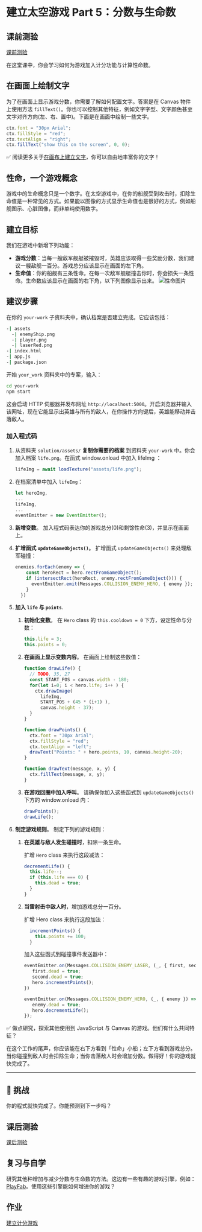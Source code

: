 # 建立太空游戏 Part 5：分数与生命数

## 课前测验

[课前测验](https://ashy-river-0debb7803.1.azurestaticapps.net/quiz/37?loc=zh_tw)

在这堂课中，你会学习如何为游戏加入计分功能与计算性命数。

## 在画面上绘制文字

为了在画面上显示游戏分数，你需要了解如何配置文字。答案是在 Canvas 物件上使用方法 `fillText()`。你也可以控制其他特征，例如文字字型、文字颜色甚至文字对齐方向(左、右、置中)。下面是在画面中绘制一些文字。

```javascript
ctx.font = "30px Arial";
ctx.fillStyle = "red";
ctx.textAlign = "right";
ctx.fillText("show this on the screen", 0, 0);
```

✅ 阅读更多关于[在画布上建立文字](https://developer.mozilla.org/docs/Web/API/Canvas_API/Tutorial/Drawing_text)，你可以自由地丰富你的文字！

## 性命，一个游戏概念

游戏中的生命概念只是一个数字。在太空游戏中，在你的船舰受到攻击时，扣除生命值是一种常见的方式。如果能以图像的方式显示生命值也是很好的方式，例如船舰图示、心脏图像，而非单纯使用数字。

## 建立目标

我们在游戏中新增下列功能：

- **游戏分数**：当每一艘敌军舰艇被摧毁时，英雄应该取得一些奖励分数，我们建议一艘敌舰一百分。游戏总分应该显示在画面的左下角。
- **生命值**：你的船舰有三条性命。在每一次敌军舰艇撞击你时，你会损失一条性命。生命数应该显示在画面的右下角，以下列图像显示出来。 ![性命图片](./solution/assets/life.png)

## 建议步骤

在你的 `your-work` 子资料夹中，确认档案是否建立完成。它应该包括：

```bash
-| assets
  -| enemyShip.png
  -| player.png
  -| laserRed.png
-| index.html
-| app.js
-| package.json
```

开始 `your_work` 资料夹中的专案，输入：

```bash
cd your-work
npm start
```

这会启动 HTTP 伺服器并发布网址 `http://localhost:5000`。开启浏览器并输入该网址，现在它能显示出英雄与所有的敌人，在你操作方向键后，英雄能移动并击落敌人。

### 加入程式码

1. 从资料夹 `solution/assets/` **复制你需要的档案** 到资料夹 `your-work` 中。你会加入档案 `life.png`。在函式 window.onload 中加入 lifeImg ： 

    ```javascript
    lifeImg = await loadTexture("assets/life.png");
    ```

1. 在档案清单中加入 `lifeImg`：

    ```javascript
    let heroImg,
    ...
    lifeImg,
    ...
    eventEmitter = new EventEmitter();
    ```
  
2. **新增变数**。 加入程式码表达你的游戏总分(0)和剩馀性命(3)，并显示在画面上。

3. **扩增函式 `updateGameObjects()`**。 扩增函式 `updateGameObjects()` 来处理敌军碰撞：

    ```javascript
    enemies.forEach(enemy => {
        const heroRect = hero.rectFromGameObject();
        if (intersectRect(heroRect, enemy.rectFromGameObject())) {
          eventEmitter.emit(Messages.COLLISION_ENEMY_HERO, { enemy });
        }
      })
    ```

4. **加入 `life` 与 `points`**. 
   1. **初始化变数**。 在 `Hero` class 的 `this.cooldown = 0` 下方，设定性命与分数：

        ```javascript
        this.life = 3;
        this.points = 0;
        ```

   1. **在画面上显示变数内容**。 在画面上绘制这些数值：

        ```javascript
        function drawLife() {
          // TODO, 35, 27
          const START_POS = canvas.width - 180;
          for(let i=0; i < hero.life; i++ ) {
            ctx.drawImage(
              lifeImg, 
              START_POS + (45 * (i+1) ), 
              canvas.height - 37);
          }
        }
        
        function drawPoints() {
          ctx.font = "30px Arial";
          ctx.fillStyle = "red";
          ctx.textAlign = "left";
          drawText("Points: " + hero.points, 10, canvas.height-20);
        }
        
        function drawText(message, x, y) {
          ctx.fillText(message, x, y);
        }

        ```

   1. **在游戏回圈中加入呼叫**。 请确保你加入这些函式到 `updateGameObjects()` 下方的 window.onload 内：

        ```javascript
        drawPoints();
        drawLife();
        ```

1. **制定游戏规则**。 制定下列的游戏规则：

   1. **在英雄与敌人发生碰撞时**，扣除一条生命。
   
      扩增 `Hero` class 来执行这段减法：

        ```javascript
        decrementLife() {
          this.life--;
          if (this.life === 0) {
            this.dead = true;
          }
        }
        ```

   2. **当雷射击中敌人时**，增加游戏总分一百分。

      扩增 Hero class 来执行这段加法：
    
        ```javascript
          incrementPoints() {
            this.points += 100;
          }
        ```

        加入这些函式到碰撞事件发送器中：

        ```javascript
        eventEmitter.on(Messages.COLLISION_ENEMY_LASER, (_, { first, second }) => {
           first.dead = true;
           second.dead = true;
           hero.incrementPoints();
        })

        eventEmitter.on(Messages.COLLISION_ENEMY_HERO, (_, { enemy }) => {
           enemy.dead = true;
           hero.decrementLife();
        });
        ```

✅ 做点研究，探索其他使用到 JavaScript 与 Canvas 的游戏。他们有什么共同特征？

在这个工作的尾声，你应该能在右下方看到「性命」小船；左下方看到游戏总分。当你碰撞到敌人时会扣除生命；当你击落敌人时会增加分数。做得好！你的游戏就快完成了。

---

## 🚀 挑战

你的程式就快完成了。你能预测到下一步吗？

## 课后测验

[课后测验](https://ashy-river-0debb7803.1.azurestaticapps.net/quiz/38?loc=zh_tw)

## 复习与自学

研究其他种增加与减少分数与生命数的方法。这边有一些有趣的游戏引擎，例如：[PlayFab](https://playfab.com)。使用这些引擎能如何增进你的游戏？

## 作业

[建立计分游戏](./assignment.zh-cn.md)
